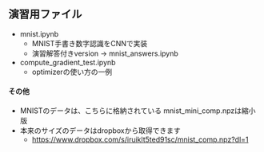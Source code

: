 ## 演習用ファイル

- mnist.ipynb
   - MNIST手書き数字認識をCNNで実装
   - 演習解答付きversion → mnist_answers.ipynb
- compute_gradient_test.ipynb
   - optimizerの使い方の一例

#### その他
- MNISTのデータは、こちらに格納されている mnist_mini_comp.npzは縮小版
- 本来のサイズのデータはdropboxから取得できます
   - https://www.dropbox.com/s/iruiklt5ted91sc/mnist_comp.npz?dl=1

